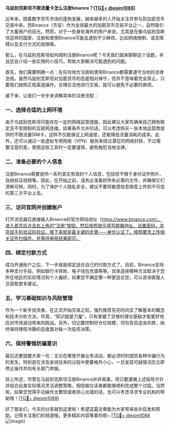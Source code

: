 **乌兹别克斯坦不限流量卡怎么注册binance？[[TG💪+ @esim1088](https://t.me/s/esim1088)]**

近年来，随着数字货币市场的蓬勃发展，越来越多的人开始关注并参与到加密货币交易中来。而Binance（币安）作为全球最大的加密货币交易平台之一，自然吸引了大量用户的目光。然而，对于一些身处海外的用户来说，尤其是在像乌兹别克斯坦这样的国家，注册和使用Binance可能会遇到不少麻烦，比如网络限制、语言障碍以及支付方式的局限等。

那么，在乌兹别克斯坦如何顺利注册Binance呢？今天我们就来聊聊这个话题，并且还会介绍一些实用的小技巧，帮助大家解决可能遇到的问题。

首先，我们需要明确一点：在任何地方注册和使用Binance都需要遵守当地的法律法规。虽然乌兹别克斯坦对加密货币的态度相对保守，但并不意味着完全禁止。只要我们按照正规渠道操作，合理合法地进行交易，就可以避免不必要的麻烦。

接下来，让我们一步步来讲解具体的注册流程：

### 一、选择合适的上网环境

由于乌兹别克斯坦可能存在一定的网络监管措施，因此建议大家先确保自己拥有稳定且不受限制的互联网连接。如果条件允许的话，可以考虑购买一张本地运营商提供的不限流量SIM卡，这样不仅能保证上网速度，还能降低流量消耗的成本。此外，还可以通过一些虚拟专用网络（VPN）服务来绕过潜在的网络封锁，不过需要注意的是，使用这些工具时一定要谨慎，避免触犯当地法律。

### 二、准备必要的个人信息

注册Binance需要提供一系列真实有效的个人信息，包括但不限于身份证件照片、自拍验证视频等。因此，在开始之前，请务必准备好所有必需的文件，并确保它们清晰可辨。同时，为了保护个人隐私安全，建议不要将敏感信息随意上传到不可信的第三方平台上去。

### 三、访问官网并创建账户

打开浏览器后直接输入Binance的官方网站地址（https://www.binance.com），进入首页后点击右上角的“注册”按钮。然后按照提示填写邮箱地址、设置密码，并完成手机验证码验证。接下来就是最关键的步骤——身份认证了。按照要求上传相关证件扫描件，并等待审核结果即可。

### 四、绑定付款方式

成功开通账户之后，下一步就是绑定适合自己的付款方式了。目前，Binance支持多种支付手段，例如银行卡转账、电子钱包充值等等。具体选择哪种方法取决于您所在地区的实际情况和个人偏好。如果您不确定哪一种更适合您，可以咨询客服人员获取更多建议。

### 五、学习基础知识与风险管理

作为一个新手投资者，在正式开始交易之前，强烈推荐先花时间去了解基本的概念和技术分析方法。毕竟，“知识就是力量”，只有掌握了足够的理论基础才能更好地应对市场波动带来的挑战。另外，切记要控制好仓位规模，切勿盲目追涨杀跌，始终保持理性冷静的态度面对每一次投资决策。

### 六、保持警惕防骗意识

最后还要提醒大家一句：无论在哪里开展业务活动，都必须时刻提防各种诈骗行为的发生。特别是在涉及金钱往来的过程中更要格外小心，一旦发现可疑情况应立即停止操作并向有关部门举报。

综上所述，尽管在乌兹别克斯坦注册Binance并非易事，但只要遵循上述指导方针并结合自身实际情况灵活调整策略，相信每位读者都能够顺利完成整个过程。当然啦，如果您觉得手动操作太繁琐或者担心出错的话，也可以考虑寻求专业机构的帮助哦！[[TG💪+ @esim1088](https://t.me/s/esim1088)]

好了朋友们，今天的分享就到这里啦！希望这篇文章能为大家带来些许启发和帮助。记得关注我们的频道哦，更多精彩内容等着你呢~ [[TG💪+ @esim1088](https://t.me/s/esim1088) ![Image](https://i.postimg.cc/4NQfJmqS/Snipaste-2025-05-13-00-14-12.png)]